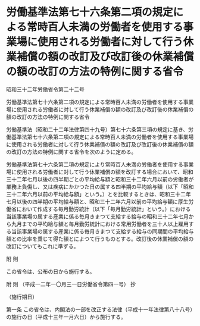 # 労働基準法第七十六条第二項の規定による常時百人未満の労働者を使用する事業場に使用される労働者に対して行う休業補償の額の改訂及び改訂後の休業補償の額の改訂の方法の特例に関する省令

昭和三十二年労働省令第二十二号

労働基準法第七十六条第二項の規定による常時百人未満の労働者を使用する事業場に使用される労働者に対して行う休業補償の額の改訂及び改訂後の休業補償の額の改訂の方法の特例に関する省令

労働基準法（昭和二十二年法律第四十九号）第七十六条第三項の規定に基き、労働基準法第七十六条第二項の規定による常時百人未満の労働者を使用する事業場に使用される労働者に対して行う休業補償の額の改訂及び改訂後の休業補償の額の改訂の方法の特例に関する省令を次のように定める。

労働基準法第七十六条第二項の規定により常時百人未満の労働者を使用する事業場に使用される労働者に対して行う休業補償の額を改訂する場合において、昭和三十二年七月以後の四半期ごとの平均給与額と昭和三十二年六月以前の労働者が業務上負傷し、又は疾病にかかつた日の属する四半期の平均給与額（以下「昭和三十二年六月以前の平均給与額」という。）とを比較するときは、昭和三十二年七月以後の四半期の平均給与額と、昭和三十二年六月以前の平均給与額に厚生労働省において作成する毎月勤労統計（以下「毎月勤労統計」という。）における当該事業場の属する産業に係る毎月きまつて支給する給与の昭和三十二年七月から九月までの平均給与額と毎月勤労統計における常用労働者を三十人以上雇用する当該事業場の属する産業に係る毎月きまつて支給する給与の同期間の平均給与額との比率を乗じて得た額とによつて行うものとする。改訂後の休業補償の額の改訂についてもこれに準ずる。

附 則

この省令は、公布の日から施行する。

附 則 （平成一二年一〇月三一日労働省令第四一号） 抄

（施行期日）

第一条 この省令は、内閣法の一部を改正する法律（平成十一年法律第八十八号）の施行の日（平成十三年一月六日）から施行する。

